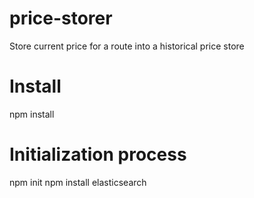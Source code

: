# price-storer
Store current price for a route into a historical price store

# Install
npm install

# Initialization process
npm init
npm install elasticsearch